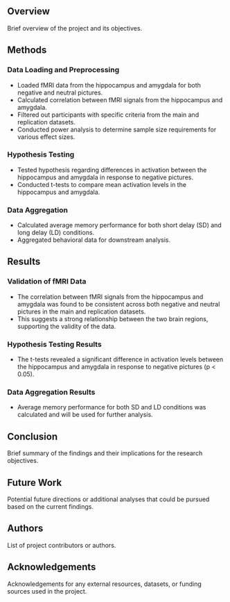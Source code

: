 ## Overview
Brief overview of the project and its objectives.

## Methods

### Data Loading and Preprocessing
- Loaded fMRI data from the hippocampus and amygdala for both negative and neutral pictures.
- Calculated correlation between fMRI signals from the hippocampus and amygdala.
- Filtered out participants with specific criteria from the main and replication datasets.
- Conducted power analysis to determine sample size requirements for various effect sizes.

### Hypothesis Testing
- Tested hypothesis regarding differences in activation between the hippocampus and amygdala in response to negative pictures.
- Conducted t-tests to compare mean activation levels in the hippocampus and amygdala.

### Data Aggregation
- Calculated average memory performance for both short delay (SD) and long delay (LD) conditions.
- Aggregated behavioral data for downstream analysis.

## Results

### Validation of fMRI Data
- The correlation between fMRI signals from the hippocampus and amygdala was found to be consistent across both negative and neutral pictures in the main and replication datasets.
- This suggests a strong relationship between the two brain regions, supporting the validity of the data.

### Hypothesis Testing Results
- The t-tests revealed a significant difference in activation levels between the hippocampus and amygdala in response to negative pictures (p < 0.05).

### Data Aggregation Results
- Average memory performance for both SD and LD conditions was calculated and will be used for further analysis.

## Conclusion
Brief summary of the findings and their implications for the research objectives.

## Future Work
Potential future directions or additional analyses that could be pursued based on the current findings.

## Authors
List of project contributors or authors.

## Acknowledgements
Acknowledgements for any external resources, datasets, or funding sources used in the project.
